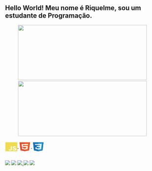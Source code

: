 ## Hello World! Meu nome é Riquelme, sou um estudante de Programação.

<div align="center">
  <a href="https://github.com/Rick-Farias">
  <img height="180em" width="420em"src="https://github-readme-stats.vercel.app/api?username=Rick-Farias&show_icons=true&theme=dark&include_all_commits=true&count_private=true"/>
  
  <img height="180em" width="420em" src="https://github-readme-stats.vercel.app/api/top-langs/?username=Rick-Farias&layout=compact&langs_count=7&theme=dark"/>
</div>

<div style="display: inline_block"><br>
  <img align="center" alt="Rick-Js" height="30" width="40" src="https://raw.githubusercontent.com/devicons/devicon/master/icons/javascript/javascript-plain.svg">
  <img align="center" alt="Rick-HTML" height="30" width="40" src="https://raw.githubusercontent.com/devicons/devicon/master/icons/html5/html5-original.svg">
  <img align="center" alt="Rick-CSS" height="30" width="40" src="https://raw.githubusercontent.com/devicons/devicon/master/icons/css3/css3-original.svg">
</div>

  ##

<div>
    <a href="https://instagram.com/riquelme_6996" target="_blank"><img src="https://img.shields.io/badge/-Instagram-%23E4405F?style=for-the-badge&logo=instagram&logoColor=white" target="_blank"></a>
    <a href="" target="_blank"><img src="https://img.shields.io/badge/Discord-7289DA?style=for-the-badge&logo=discord&logoColor=white" target="_blank"></a> 
    <a href = "mailto:riquelmemilhomem90@gmail.com"><img src="https://img.shields.io/badge/-Gmail-%23333?style=for-the-badge&logo=gmail&logoColor=white" target="_blank">
    <a href = "mailto:riquelmemilhomem90@gmail.com"><img src="https://img.shields.io/badge/-Currículo-9cf?style=for-the-badge&logo=gmail&logoColor=white" target="_blank"></a>
    <a href="https://www.linkedin.com/in/riquelme-farias" target="_blank"><img src="https://img.shields.io/badge/-LinkedIn-%230077B5?style=for-the-badge&logo=linkedin&logoColor=white" target="_blank"></a> 
</div>
